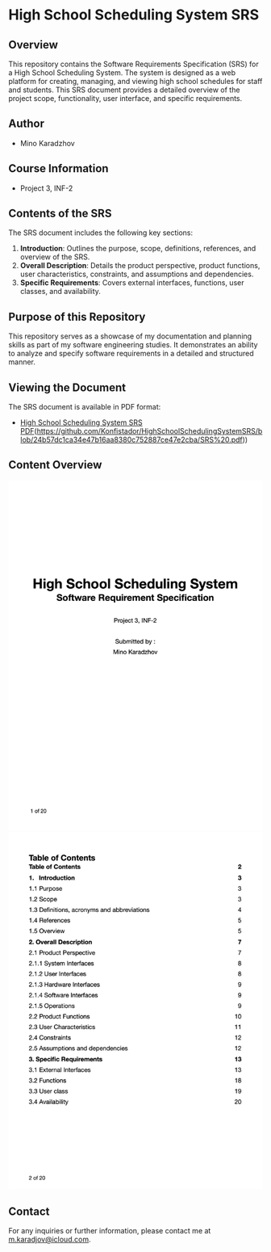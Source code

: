 # High School Scheduling System SRS

## Overview
This repository contains the Software Requirements Specification (SRS) for a High School Scheduling System. The system is designed as a web platform for creating, managing, and viewing high school schedules for staff and students. This SRS document provides a detailed overview of the project scope, functionality, user interface, and specific requirements.

## Author
- Mino Karadzhov

## Course Information
- Project 3, INF-2

## Contents of the SRS
The SRS document includes the following key sections:
1. **Introduction**: Outlines the purpose, scope, definitions, references, and overview of the SRS.
2. **Overall Description**: Details the product perspective, product functions, user characteristics, constraints, and assumptions and dependencies.
3. **Specific Requirements**: Covers external interfaces, functions, user classes, and availability.

## Purpose of this Repository
This repository serves as a showcase of my documentation and planning skills as part of my software engineering studies. It demonstrates an ability to analyze and specify software requirements in a detailed and structured manner.

## Viewing the Document
The SRS document is available in PDF format:
- [High School Scheduling System SRS PDF](SRS.pdf)(https://github.com/Konfistador/HighSchoolSchedulingSystemSRS/blob/24b57dc1ca34e47b16aa8380c752887ce47e2cba/SRS%20.pdf))

## Content Overview
![Page1 Preview](https://github.com/Konfistador/HighSchoolSchedulingSystemSRS/blob/main/img/p1.png?raw=true)
![Page2 Peview](https://github.com/Konfistador/HighSchoolSchedulingSystemSRS/blob/main/img/p2.png?raw=true)


## Contact
For any inquiries or further information, please contact me at [m.karadjov@icloud.com](mailto:m.karadjov@icloud.com).
